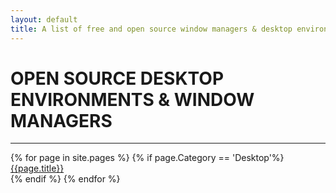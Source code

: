 ```yaml
--- 
layout: default
title: A list of free and open source window managers & desktop environments.
---
```

<div class="desktop">
    <h1>OPEN SOURCE DESKTOP ENVIRONMENTS & WINDOW MANAGERS</h1>
    <hr>    
    <div class="row">
        {% for page in site.pages %}
            {% if page.Category == 'Desktop'%}
                <div class="col-md-3">
                    <a href="{{page.url}}">{{page.title}}</a>
                </div>
            {% endif %}
        {% endfor %}
    </div>
</div>
